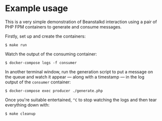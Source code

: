 # Example usage

This is a very simple demonstration of Beanstalkd interaction using a pair of PHP FPM containers to generate and consume messages.

Firstly, set up and create the containers:

    $ make run

Watch the output of the consuming container:

    $ docker-compose logs -f consumer

In another terminal window, run the generation script to put a message on the queue and watch it appear — along with a timestamp — in the log output of the `consumer` container:

    $ docker-compose exec producer ./generate.php

Once you're suitable entertained, `^C` to stop watching the logs and then tear everything down with:

    $ make cleanup
